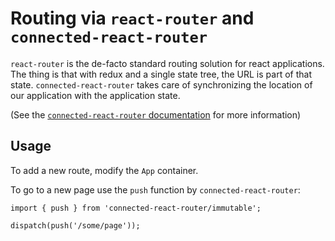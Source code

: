 # Routing via `react-router` and `connected-react-router`

`react-router` is the de-facto standard routing solution for react applications.
The thing is that with redux and a single state tree, the URL is part of that
state. `connected-react-router` takes care of synchronizing the location of our
application with the application state.

(See the [`connected-react-router` documentation](https://github.com/supasate/connected-react-router)
for more information)

## Usage

To add a new route, modify the `App` container.

To go to a new page use the `push` function by `connected-react-router`:

```JS
import { push } from 'connected-react-router/immutable';

dispatch(push('/some/page'));
```
